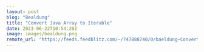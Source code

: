 ```yaml
---
layout: post
blog: "Bealdung"
title: "Convert Java Array to Iterable"
date: 2023-06-22T10:54:20Z
image: images/bealdung.png
remote_url: "https://feeds.feedblitz.com/~/747888740/0/baeldung~Convert-Java-Array-to-Iterable"
---
```

